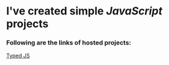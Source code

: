 # I've created simple _JavaScript_ projects

### Following are the links of hosted projects:
[Typed JS]('https://devmsrajput.github.io/JavaScript-Simple-Projects/Typed%20JS/')
